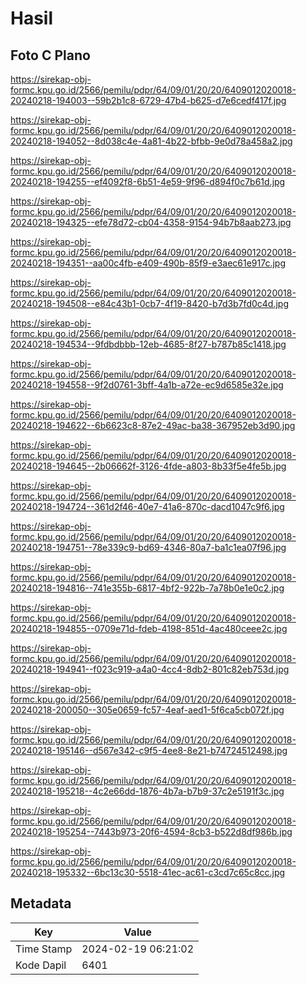 # Hasil

## Foto C Plano

https://sirekap-obj-formc.kpu.go.id/2566/pemilu/pdpr/64/09/01/20/20/6409012020018-20240218-194003--59b2b1c8-6729-47b4-b625-d7e6cedf417f.jpg

https://sirekap-obj-formc.kpu.go.id/2566/pemilu/pdpr/64/09/01/20/20/6409012020018-20240218-194052--8d038c4e-4a81-4b22-bfbb-9e0d78a458a2.jpg

https://sirekap-obj-formc.kpu.go.id/2566/pemilu/pdpr/64/09/01/20/20/6409012020018-20240218-194255--ef4092f8-6b51-4e59-9f96-d894f0c7b61d.jpg

https://sirekap-obj-formc.kpu.go.id/2566/pemilu/pdpr/64/09/01/20/20/6409012020018-20240218-194325--efe78d72-cb04-4358-9154-94b7b8aab273.jpg

https://sirekap-obj-formc.kpu.go.id/2566/pemilu/pdpr/64/09/01/20/20/6409012020018-20240218-194351--aa00c4fb-e409-490b-85f9-e3aec61e917c.jpg

https://sirekap-obj-formc.kpu.go.id/2566/pemilu/pdpr/64/09/01/20/20/6409012020018-20240218-194508--e84c43b1-0cb7-4f19-8420-b7d3b7fd0c4d.jpg

https://sirekap-obj-formc.kpu.go.id/2566/pemilu/pdpr/64/09/01/20/20/6409012020018-20240218-194534--9fdbdbbb-12eb-4685-8f27-b787b85c1418.jpg

https://sirekap-obj-formc.kpu.go.id/2566/pemilu/pdpr/64/09/01/20/20/6409012020018-20240218-194558--9f2d0761-3bff-4a1b-a72e-ec9d6585e32e.jpg

https://sirekap-obj-formc.kpu.go.id/2566/pemilu/pdpr/64/09/01/20/20/6409012020018-20240218-194622--6b6623c8-87e2-49ac-ba38-367952eb3d90.jpg

https://sirekap-obj-formc.kpu.go.id/2566/pemilu/pdpr/64/09/01/20/20/6409012020018-20240218-194645--2b06662f-3126-4fde-a803-8b33f5e4fe5b.jpg

https://sirekap-obj-formc.kpu.go.id/2566/pemilu/pdpr/64/09/01/20/20/6409012020018-20240218-194724--361d2f46-40e7-41a6-870c-dacd1047c9f6.jpg

https://sirekap-obj-formc.kpu.go.id/2566/pemilu/pdpr/64/09/01/20/20/6409012020018-20240218-194751--78e339c9-bd69-4346-80a7-ba1c1ea07f96.jpg

https://sirekap-obj-formc.kpu.go.id/2566/pemilu/pdpr/64/09/01/20/20/6409012020018-20240218-194816--741e355b-6817-4bf2-922b-7a78b0e1e0c2.jpg

https://sirekap-obj-formc.kpu.go.id/2566/pemilu/pdpr/64/09/01/20/20/6409012020018-20240218-194855--0709e71d-fdeb-4198-851d-4ac480ceee2c.jpg

https://sirekap-obj-formc.kpu.go.id/2566/pemilu/pdpr/64/09/01/20/20/6409012020018-20240218-194941--f023c919-a4a0-4cc4-8db2-801c82eb753d.jpg

https://sirekap-obj-formc.kpu.go.id/2566/pemilu/pdpr/64/09/01/20/20/6409012020018-20240218-200050--305e0659-fc57-4eaf-aed1-5f6ca5cb072f.jpg

https://sirekap-obj-formc.kpu.go.id/2566/pemilu/pdpr/64/09/01/20/20/6409012020018-20240218-195146--d567e342-c9f5-4ee8-8e21-b74724512498.jpg

https://sirekap-obj-formc.kpu.go.id/2566/pemilu/pdpr/64/09/01/20/20/6409012020018-20240218-195218--4c2e66dd-1876-4b7a-b7b9-37c2e5191f3c.jpg

https://sirekap-obj-formc.kpu.go.id/2566/pemilu/pdpr/64/09/01/20/20/6409012020018-20240218-195254--7443b973-20f6-4594-8cb3-b522d8df986b.jpg

https://sirekap-obj-formc.kpu.go.id/2566/pemilu/pdpr/64/09/01/20/20/6409012020018-20240218-195332--6bc13c30-5518-41ec-ac61-c3cd7c65c8cc.jpg


## Metadata

| Key        | Value               |
| ---------- | ------------------- |
| Time Stamp | 2024-02-19 06:21:02 |
| Kode Dapil | 6401                |



